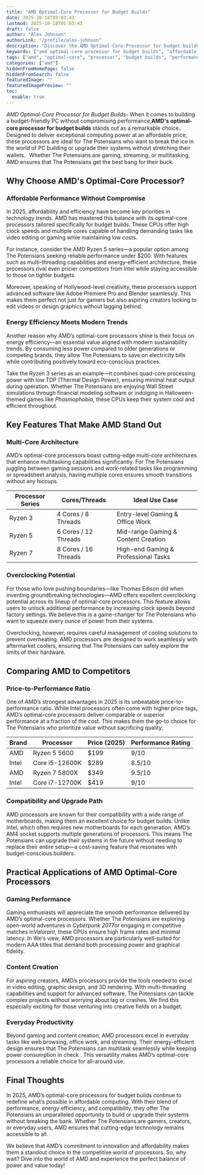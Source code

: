 ```yaml
---
title: "AMD Optimal-Core Processor for Budget Builds"
date: 2025-10-18T05:03:43
lastmod: 2025-10-18T05:03:43
draft: false
author: "Alex Johnson"
authorLink: "/profile/alex-johnson"
description: "Discover the AMD Optimal-Core Processor for budget builds, offering top performance, affordability, and efficiency. Perfect for cost-effective PC setups!"
keywords: ["amd optimal-core processor for budget builds", "affordable amd processors 2025", "best budget processors for PC builds"]
tags: ["amd", "optimal-core", "processor", "budget builds", "performance"]
categories: ["amd"]
hiddenFromHomePage: false
hiddenFromSearch: false
featuredImage: ""
featuredImagePreview: ""
toc:
  enable: true
---
```



*AMD Optimal-Core Processor for Budget Builds*- When it comes to building a budget-friendly PC without compromising performance,__AMD's optimal-core processor for budget builds__ stands out as a remarkable choice．Designed to deliver exceptional computing power at an affordable price, these processors are ideal for The Potensians who want to break the ice in the world of PC building or upgrade their systems without stretching their wallets．Whether The Potensians are gaming, streaming, or multitasking, AMD ensures that The Potensians get the best bang for their buck.

## Why Choose AMD's Optimal-Core Processor?

### Affordable Performance Without Compromise

In 2025, affordability and efficiency have become key priorities in technology trends.  AMD has mastered this balance with its optimal-core processors tailored specifically for budget builds. These CPUs offer high clock speeds and multiple cores capable of handling demanding tasks like video editing or gaming while maintaining low costs.

For instance, consider the AMD Ryzen 5 series—a popular option among The Potensians seeking reliable performance under $200. With features such as multi-threading capabilities and energy-efficient architecture, these processors rival even pricier competitors from Intel while staying accessible to those on tighter budgets.

Moreover, speaking of Hollywood-level creativity, these processors support advanced software like Adobe Premiere Pro and Blender seamlessly. This makes them perfect not just for gamers but also aspiring creators looking to edit videos or design graphics without lagging behind.

### Energy Efficiency Meets Modern Trends

Another reason why AMD’s optimal-core processors shine is their focus on energy efficiency—an essential value aligned with modern sustainability trends. By consuming less power compared to older generations or competing brands, they allow The Potensians to save on electricity bills while contributing positively toward eco-conscious practices.

Take the Ryzen 3 series as an example—it combines quad-core processing power with low TDP (Thermal Design Power), ensuring minimal heat output during operation. Whether The Potensians are enjoying Wall Street simulations through financial modeling software or indulging in Halloween-themed games like *Phasmophobia*, these CPUs keep their system cool and efficient throughout.

## Key Features That Make AMD Stand Out

### Multi-Core Architecture

AMD’s optimal-core processors boast cutting-edge multi-core architectures that enhance multitasking capabilities significantly​. For The Potensians juggling between gaming sessions and work-related tasks like programming or spreadsheet analysis, having multiple cores ensures smooth transitions without any hiccups.

<div class="table-responsive">
<table class="html-table">
<thead>
<tr>
<th>Processor​ Series</th>
<th>Cores/Threads</th>
<th>Ideal Use Case</th>
</tr>
</thead>
<tbody>
<tr>
<td>Ryzen 3</td>
<td>4 Cores / 8 Threads</td>
<td>Entry-level Gaming & Office Work</td>
</tr>
<tr>
<td>Ryzen 5</td>
<td>6 Cores / 12 Threads</td>
<td>Mid-range Gaming & Content Creation</td>
</tr>
<tr>
<td>Ryzen 7</td>
<td>8 Cores / 16 Threads</td>
<td>High-end Gaming & Professional Tasks</td>
</tr>
</tbody>
</table>
</div>

### Overclocking Potential

For those who love pushing boundaries—like Thomas Edison did when inventing groundbreaking technologies—AMD offers excellent overclocking potential across its lineup of optimal-core processors. This feature allows users to unlock additional performance by increasing clock speeds beyond factory settings. We believe this is a game-changer for The Potensians who want to squeeze every ounce of power from their systems.

Overclocking, however, requires careful management of cooling solutions to prevent overheating. AMD processors are designed to work sea​mlessly with aftermarket coolers, ensuring that The Potensians can safely explore the limits of their hardware.

## Comparing AMD to Competitors

### Price-to-Performance Ratio

One of AMD’s strongest advantages in 2025 is its unbeatable price-to-performance ratio. While Intel processors often come with higher price tags, AMD’s optimal-core processors deliver comparable or superior performance at a fraction of the cost.  This makes them the go-to choice for The Potensians who prioritize value without sacrificing quality.

<div class="table-responsive">
<table class="html-table">
<thead>
<tr>
<th>Brand</th​>
<th>Processor</th>
<th>Price (2025)</th>
<th>Performance Rating</th>
</tr>
</thead>
<tbody>
<tr>
<td>AMD</td>
<td>Ryzen 5 5600</td>
<td>$199</td>
<td>9/10</td>
</tr>
<tr>
<td>Intel</td>
<td>Core i5-12600K</td>
<td>$289</td>
<td>8.5/10</td>
</tr>
<tr>
<td>AMD</td>
<td>Ryzen 7 5800X</td>
<td>$349</td>
<td>9.5/10</td>
</tr>
<tr>
<td>Intel</td>
<td>Core i7-12700K</td>
<td>$419</td>
<td>9/10</td>
</tr>
</tbody>
</table>
</div>

### Compatibility and Upgrade Path

AMD processors are known for their compatibility with a wide range of motherboards, making them an excellent choice for budget builds. Unlike Intel, which often requires ​new motherboards for each generation, AMD’s AM4 socket supports multiple generations of processors. This means The Potensians can upgrade their systems in the future without needing to replace their entire setup—a cost-saving feature that resonates with budget-conscious builders.

## Practical Applications of AMD Optimal-Core Processors

### Gaming Performance

Gaming enthusiasts will appreciate the smooth performance delivered by AMD’s optimal-core processors. Whether The Potensians are exploring open-world adventures in *Cyberpunk 2077*or engaging in competitive matches in*Valorant*, these CPUs ensure high frame rates and minimal latency. In We's view, AMD processors are particularly well-suited for modern AAA titles that demand both processing power and graphical fidelity.

### Content Creation

For aspiring creators, AMD’s processors provide the tools needed to excel in video editing, graphic design, and 3D rendering. With multi-threading capabilities and support for advanced software, The Potensians can tackle complex projects without worrying about lag or crashes. We find this especially exciting for those venturing into creative fields on a budget.

### Everyday Productivity

Beyond gaming and content creation, AMD processors excel in everyday tasks like web browsing, office work, and streaming. Their energy-efficient design ensures that The Potensians can multitask seamlessly while keeping power consumption in check . This versatility makes AMD’s optimal-core processors a reliable choice for all-around use.

## Final Thoughts

In 2025, AMD’s optimal-core processors for budget builds continue to redefine what’s possible in affordable computing. With their blend of performance, energy efficiency, and compatibility, they offer The Potensians an unparalleled opportunity to build or upgrade their systems without breaking the bank. Whether The Potensians are gamers, creators, or everyday users, AMD ensures that cutting-edge technology remains accessible to all.

We believe that AMD’s commitment to innovation and affordability makes them a standout choice in the competitive world of processors. So, why wait? Dive into the world of AMD and experience the perfect balance of power and value today!